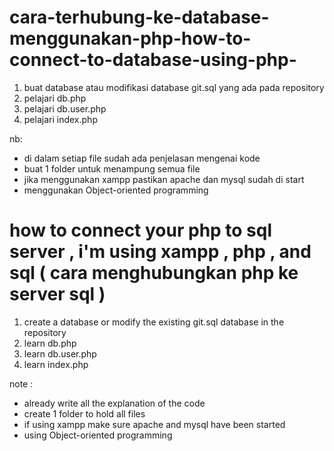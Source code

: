 # cara-terhubung-ke-database-menggunakan-php-how-to-connect-to-database-using-php-

1. buat database atau modifikasi database git.sql yang ada pada repository 
2. pelajari db.php
3. pelajari db.user.php
4. pelajari index.php

nb:
- di dalam setiap file sudah ada penjelasan mengenai kode
- buat 1 folder untuk menampung semua file
- jika menggunakan xampp pastikan apache dan mysql sudah di start
- menggunakan Object-oriented programming

# how to connect your php to sql server , i'm using xampp ,  php , and sql ( cara menghubungkan php ke server sql )

1. create a database or modify the existing git.sql database in the repository
2. learn db.php
3. learn db.user.php
4. learn index.php

note : 
- already write all the explanation of the code
- create 1 folder to hold all files
- if using xampp make sure apache and mysql have been started
- using Object-oriented programming
